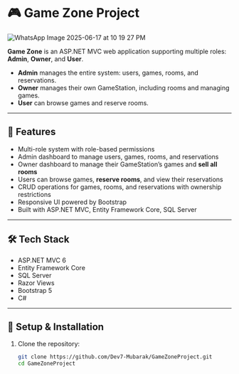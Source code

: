 # 🎮 Game Zone Project
![WhatsApp Image 2025-06-17 at 10 19 27 PM](https://github.com/user-attachments/assets/a7cd79cf-72e0-4814-84bb-755f665878b1)

**Game Zone** is an ASP.NET MVC web application supporting multiple roles: **Admin**, **Owner**, and **User**.  

- **Admin** manages the entire system: users, games, rooms, and reservations.  
- **Owner** manages their own GameStation, including rooms and managing games.  
- **User** can browse games and reserve rooms.

---

## 🚀 Features

- Multi-role system with role-based permissions  
- Admin dashboard to manage users, games, rooms, and reservations  
- Owner dashboard to manage their GameStation’s games and **sell all rooms**  
- Users can browse games, **reserve rooms**, and view their reservations  
- CRUD operations for games, rooms, and reservations with ownership restrictions  
- Responsive UI powered by Bootstrap  
- Built with ASP.NET MVC, Entity Framework Core, SQL Server  

---

## 🛠 Tech Stack

- ASP.NET MVC 6
- Entity Framework Core  
- SQL Server  
- Razor Views  
- Bootstrap 5  
- C#  

---

## 🧭 Setup & Installation

1. Clone the repository:
   ```bash
   git clone https://github.com/Dev7-Mubarak/GameZoneProject.git
   cd GameZoneProject
